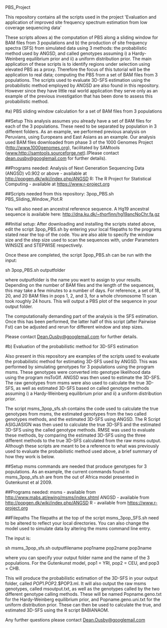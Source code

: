 PBS_Project

This repository contains all the scripts used in the project 'Evaluation and application of improved site frequency spectrum estimation from low coverage sequencing data'

These scripts allows a) the computation of PBS along a sliding window for BAM files from 3 populations
and b) the production of site frequency spectra (SFS) from simulated data using 3 methods: the probabilistic method used by ANGSD, and called genotypes assuming i) a Hardy-Weinberg equilibrium prior and ii) a uniform distribution prior. The main application of these scripts is to identify regions under selection using elevated PBS as a proxy. Therefore the focus of this tutorial will be the application to real data; computing the PBS from a set of BAM files from 3 populations. The scripts used to evaluate 3D-SFS estimation using the probabilistic method employed by ANGSD are also found in this repository. However since they have little real world application they serve only as an example of the previous investigation that has been done to assess this probabilistic method.

#a) PBS sliding window calculation for a set of BAM files from 3 populations

##Setup
This analysis assumes you already have a set of BAM files for each of the 3 populations. These need to be separated by population in 3 different folders.  As an example, we performed previous analysis on Peruvians, using Europeans and East Asians as an example. Our analysis used BAM files downloaded from phase 3 of the 1000 Genomes Project (http://www.1000genomes.org), facilitated by SAMtools (www.http://samtools.sourceforge.net).(Please contact dean.ousby@googlemail.com for further details).

##Programs needed:
Analysis of Next Generation Sequencing Data (ANGSD) v0.902 or above - available at http://popgen.dk/wiki/index.php/ANGSD
R: The R Project for Statistical Computing - available at https://www.r-project.org

##Scripts needed from this repository:
3pop_PBS.sh
PBS_Sliding_Window_Plot.R

You will also need an ancestral reference sequence. A Hg19 ancestral sequence is available here: http://dna.ku.dk/~thorfinn/hg19ancNoChr.fa.gz

##Initial setup:
After downloading and installing the scripts stated above, edit the script 3pop_PBS.sh by entering your local filepaths to the programs stated near the top of the code. You are also able to specify the window size and the step size used to scan the sequences with, under Parameters WINSIZE and STEPWISE respectively.

Once these are completed, the script 3pop_PBS.sh can be run with the input:

sh 3pop_PBS.sh outputfolder

where outputfolder is the name you want to assign to your results. Depending on the number of BAM files and the length of the sequences, this may take a few minutes to a number of days. For reference, a set of 18, 20, and 20 BAM files in pops 1, 2, and 3, for a whole chromosome 11 scan took roughly 24 hours. This will output a PBS plot of the sequence in your output folder.

The computationally demanding part of the analysis is the SFS estimation. Once this has been performed, the latter half of this script (after Pairwise Fst) can be adjusted and rerun for different window and step sizes.

Please contact Dean.Ousby@googlemail.com for further details.


#b) Evaluation of the probabilistic method for 3D-SFS estimation

Also present in this repository are examples of the scripts used to evaluate the probabilistic method for estimating 3D-SFS used by ANGSD. This was performed by simulating genotypes for 3 populations using the program msms. These genotypes were converted into genotype likelihood data using the program msToGlf. ANGSD was then used to estimate the 3D-SFS. The raw genotypes from msms were also used to calculate the true 3D-SFS, as well as estimated 3D-SFS based on called genotype methods assuming i) a Hardy-Weinberg equilibrium prior and ii) a uniform distribution prior.

The script msms_3pop_sfs.sh contains the code used to calculate the true genotypes from msms, the estimated genotypes from the two called genotypes methods, and the estimated 3D-SFS using ANGSD. The R Script ASIGJASIGN was then used to calculate the true 3D-SFS and the estimated 3D-SFS using the called genotype methods. RMSE was used to evaluate these methods, by comparing the estimated 3D-SFS using the three different methods to the true 3D-SFS calculated from the raw msms output. Although these scripts are meant to be a reference to what was previously used to evaluate the probabilistic method used above, a brief summary of how they work is below.

##Setup
msms commands are needed that produce genotypes for 3 populations. As an example, the current commands found in msms_3pop_sfs.sh are from the out of Africa model presented in Gutenkunst et al 2009.

##Programs needed:
msms - available from http://www.mabs.at/ewing/msms/index.shtml
ANGSD - available from http://popgen.dk/wiki/index.php/ANGSD
R - available from https://www.r-project.org

##Filepaths
The filepaths at the top of the script msms_3pop_SFS.sh need to be altered to reflect your local directories. You can also change the model used to simulate data by altering the msms command line entry.

The input is:

sh msms_3pop_sfs.sh outputfilename pop1name pop2name pop3name

where you can specify your output folder name and the name of the 3 populations. For the Gutenkunst model, pop1 = YRI, pop2 = CEU, and pop3 = CHB. 

This will produce the probabilistic estimation of the 3D-SFS in your output folder, called $POP1.$POP2.$POP3.ml. It will also output the raw msms genotypes, called msoutput.txt, as well as the genotypes called by the two different genotype calling methods. These will be named Popname.geno.txt for the Hardy-Weinberg equilibrium prior, and Popname.geno.uni.txt for the uniform distribution prior. These can then be used to calculate the true, and estimated 3D-SFS using the R script BABIANAOM.

Any further questions please contact Dean.Ousby@googlemail.com

